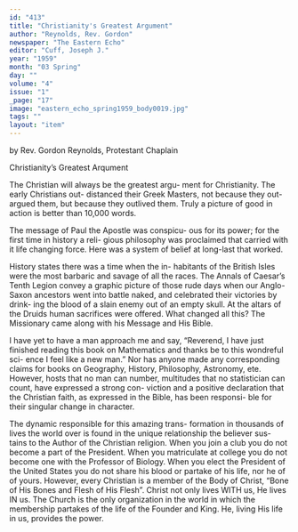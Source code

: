 ```yaml
---
id: "413"
title: "Christianity's Greatest Argument"
author: "Reynolds, Rev. Gordon"
newspaper: "The Eastern Echo"
editor: "Cuff, Joseph J."
year: "1959"
month: "03 Spring"
day: ""
volume: "4"
issue: "1"
_page: "17"
image: "eastern_echo_spring1959_body0019.jpg"
tags: ""
layout: "item"
---
```

by Rev. Gordon Reynolds,
Protestant Chaplain

Christianity’s
Greatest Arqument

The Christian will always be the greatest argu-
ment for Christianity. The early Christians out-
distanced their Greek Masters, not because they out-
argued them, but because they outlived them. Truly
a picture of good in action is better than 10,000
words.

The message of Paul the Apostle was conspicu-
ous for its power; for the first time in history a reli-
gious philosophy was proclaimed that carried with
it life changing force. Here was a system of belief at
long-last that worked.

History states there was a time when the in-
habitants of the British Isles were the most barbaric
and savage of all the races. The Annals of Caesar’s
Tenth Legion convey a graphic picture of those rude
days when our Anglo-Saxon ancestors went into
battle naked, and celebrated their victories by drink-
ing the blood of a slain enemy out of an empty skull.
At the altars of the Druids human sacrifices were
offered. What changed all this? The Missionary
came along with his Message and His Bible.

I have yet to have a man approach me and say,
“Reverend, I have just finished reading this book on
Mathematics and thanks be to this wondreful sci-
ence I feel like a new man.” Nor has anyone made
any corresponding claims for books on Geography,
History, Philosophy, Astronomy, ete. However,
hosts that no man can number, multitudes that no
statistician can count, have expressed a strong con-
viction and a positive declaration that the Christian
faith, as expressed in the Bible, has been responsi-
ble for their singular change in character.

The dynamic responsible for this amazing trans-
formation in thousands of lives the world over is
found in the unique relationship the believer sus-
tains to the Author of the Christian religion. When
you join a club you do not become a part of the
President. When you matriculate at college you do
not become one with the Professor of Biology. When
you elect the President of the United States you do
not share his blood or partake of his life, nor he of
of yours. However, every Christian is a member of
the Body of Christ, “Bone of His Bones and Flesh
of His Flesh”. Christ not only lives WITH us, He
lives IN us. The Church is the only organization in
the world in which the membership partakes of the
life of the Founder and King. He, living His life in
us, provides the power.
